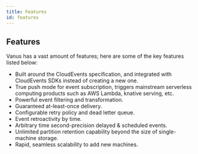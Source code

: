 ```yaml
---
title: Features
id: features
---
```


## Features

Vanus has a vast amount of features; here are some of the key features listed below:

- Built around the CloudEvents specification, and integrated with CloudEvents SDKs instead of creating a new one.
- True push mode for event subscription, triggers mainstream serverless computing products such as AWS Lambda, knative serving, etc.
- Powerful event filtering and transformation.
- Guaranteed at-least-once delivery.
- Configurable retry policy and dead letter queue.
- Event retroactivity by time.
- Arbitrary time second-precision delayed & scheduled events.
- Unlimited partition retention capability beyond the size of single-machine storage.
- Rapid, seamless scalability to add new machines.
